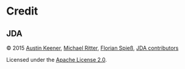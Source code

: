# Credit

## JDA

&copy; 2015 [Austin Keener][austin-keener], [Michael Ritter][michael-ritter], [Florian Spieß][florian-spies], [JDA contributors][jda-contributors]

Licensed under the [Apache License 2.0][jda-license].

<!-- Link aliases -->

[jda-license]: https://github.com/discord-jda/JDA/blob/4d372fd4ecd10294dda2f942938597fd7841c9c8/LICENSE

[austin-keener]: https://github.com/dv8fromtheworld
[michael-ritter]: https://github.com/kantenkugel
[florian-spies]: https://github.com/MinnDevelopment

[jda-contributors]: https://github.com/discord-jda/JDA/graphs/contributors
